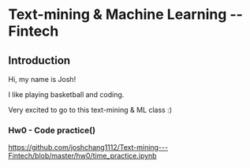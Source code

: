 # Text-mining & Machine Learning -- Fintech


## Introduction

Hi, my name is Josh!

I like playing basketball and coding.

Very excited to go to this text-mining & ML class :)


### Hw0 - Code practice()

https://github.com/joshchang1112/Text-mining---Fintech/blob/master/hw0/time_practice.ipynb



